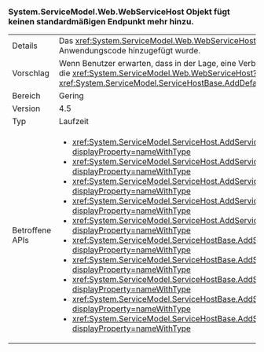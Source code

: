 ### <a name="systemservicemodelwebwebservicehost-object-no-longer-adds-a-default-endpoint"></a>System.ServiceModel.Web.WebServiceHost Objekt fügt keinen standardmäßigen Endpunkt mehr hinzu.

|   |   |
|---|---|
|Details|Das <xref:System.ServiceModel.Web.WebServiceHost>-Objekt fügt keinen standardmäßigen Endpunkt mehr hinzu, wenn ein expliziter Endpunkt vom Anwendungscode hinzugefügt wurde.|
|Vorschlag|Wenn Benutzer erwarten, dass in der Lage, eine Verbindung mit einer Standardendpunkt sein, und andere explizite Endpunkte, um hinzugefügt wurden die <xref:System.ServiceModel.Web.WebServiceHost?displayProperty=name>, Standardendpunkte sollte auch explizit hinzugefügt werden (mit <xref:System.ServiceModel.ServiceHostBase.AddDefaultEndpoints?displayProperty=name>).|
|Bereich|Gering|
|Version|4.5|
|Typ|Laufzeit|
|Betroffene APIs|<ul><li><xref:System.ServiceModel.ServiceHost.AddServiceEndpoint(System.Type,System.ServiceModel.Channels.Binding,System.String)?displayProperty=nameWithType></li><li><xref:System.ServiceModel.ServiceHost.AddServiceEndpoint(System.Type,System.ServiceModel.Channels.Binding,System.Uri)?displayProperty=nameWithType></li><li><xref:System.ServiceModel.ServiceHost.AddServiceEndpoint(System.Type,System.ServiceModel.Channels.Binding,System.String,System.Uri)?displayProperty=nameWithType></li><li><xref:System.ServiceModel.ServiceHost.AddServiceEndpoint(System.Type,System.ServiceModel.Channels.Binding,System.Uri,System.Uri)?displayProperty=nameWithType></li><li><xref:System.ServiceModel.ServiceHost.AddServiceEndpoint(System.Type,System.ServiceModel.Channels.Binding,System.Uri,System.Uri)?displayProperty=nameWithType></li><li><xref:System.ServiceModel.ServiceHostBase.AddServiceEndpoint(System.ServiceModel.Description.ServiceEndpoint)?displayProperty=nameWithType></li><li><xref:System.ServiceModel.ServiceHostBase.AddServiceEndpoint(System.String,System.ServiceModel.Channels.Binding,System.String)?displayProperty=nameWithType></li><li><xref:System.ServiceModel.ServiceHostBase.AddServiceEndpoint(System.String,System.ServiceModel.Channels.Binding,System.Uri)?displayProperty=nameWithType></li><li><xref:System.ServiceModel.ServiceHostBase.AddServiceEndpoint(System.String,System.ServiceModel.Channels.Binding,System.String,System.Uri)?displayProperty=nameWithType></li><li><xref:System.ServiceModel.ServiceHostBase.AddServiceEndpoint(System.String,System.ServiceModel.Channels.Binding,System.Uri,System.Uri)?displayProperty=nameWithType></li></ul>|


